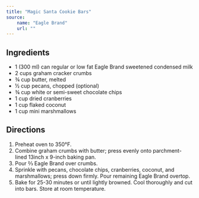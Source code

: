 ```yaml
---
title: "Magic Santa Cookie Bars"
source:
    name: "Eagle Brand"
    url: ""
---
```


## Ingredients

-   1 (300 ml) can regular or low fat Eagle Brand sweetened condensed milk
-   2 cups graham cracker crumbs
-   ¾ cup butter, melted
-   ½ cup pecans, chopped (optional)
-   ¾ cup white or semi-sweet chocolate chips
-   1 cup dried cranberries
-   1 cup flaked coconut
-   1 cup mini marshmallows

## Directions

1. Preheat oven to 350°F.
1. Combine graham crumbs with butter; press evenly onto parchment-lined 13inch x 9-inch baking pan.
1. Pour ⅔ Eagle Brand over crumbs.
1. Sprinkle with pecans, chocolate chips, cranberries, coconut, and marshmallows; press down firmly. Pour remaining Eagle Brand overtop.
1. Bake for 25-30 minutes or until lightly browned. Cool thoroughly and cut into bars. Store at room temperature.
